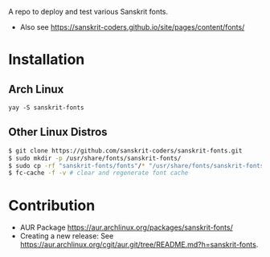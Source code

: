 A repo to deploy and test various Sanskrit fonts.

- Also see https://sanskrit-coders.github.io/site/pages/content/fonts/

# Installation
## Arch Linux
`yay -S sanskrit-fonts`

## Other Linux Distros
```sh
$ git clone https://github.com/sanskrit-coders/sanskrit-fonts.git
$ sudo mkdir -p /usr/share/fonts/sanskrit-fonts/
$ sudo cp -rf "sanskrit-fonts/fonts"/* "/usr/share/fonts/sanskrit-fonts/"
$ fc-cache -f -v # clear and regenerate font cache
```

# Contribution
- AUR Package <https://aur.archlinux.org/packages/sanskrit-fonts/>
- Creating a new release: See <https://aur.archlinux.org/cgit/aur.git/tree/README.md?h=sanskrit-fonts>.
